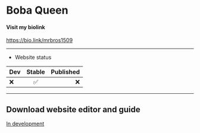 # Boba Queen
#### Visit my biolink

https://bio.link/mrbros1509

---

- Website status

| Dev | Stable| Published |
| :--- | :---: | ---: |
| ❌️ |  ✅️ | ❌️ |

---

## Download website editor and guide
[In development](_Blank)

